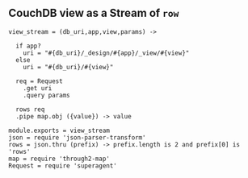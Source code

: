 CouchDB view as a Stream of `row`
---------------

    view_stream = (db_uri,app,view,params) ->

      if app?
        uri = "#{db_uri}/_design/#{app}/_view/#{view}"
      else
        uri = "#{db_uri}/#{view}"

      req = Request
        .get uri
        .query params

      rows req
      .pipe map.obj ({value}) -> value

    module.exports = view_stream
    json = require 'json-parser-transform'
    rows = json.thru (prefix) -> prefix.length is 2 and prefix[0] is 'rows'
    map = require 'through2-map'
    Request = require 'superagent'
